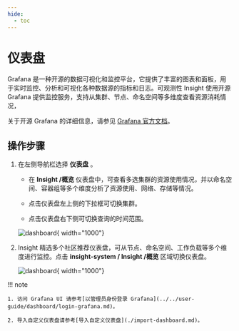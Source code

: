 ```yaml
---
hide:
  - toc
---
```


# 仪表盘

Grafana 是一种开源的数据可视化和监控平台，它提供了丰富的图表和面板，用于实时监控、分析和可视化各种数据源的指标和日志。可观测性 Insight 使用开源 Grafana 提供监控服务，支持从集群、节点、命名空间等多维度查看资源消耗情况，

关于开源 Grafana 的详细信息，请参见 [Grafana 官方文档](https://grafana.com/docs/grafana/latest/getting-started/?spm=a2c4g.11186623.0.0.1f34de53ksAH9a)。

## 操作步骤

1. 在左侧导航栏选择 __仪表盘__ 。

    - 在 __Insight /概览__ 仪表盘中，可查看多选集群的资源使用情况，并以命名空间、容器组等多个维度分析了资源使用、网络、存储等情况。

    - 点击仪表盘左上侧的下拉框可切换集群。

    - 点击仪表盘右下侧可切换查询的时间范围。

    ![dashboard](https://docs.daocloud.io/daocloud-docs-images/docs/zh/docs/insight/images/dashboard00.png){ width="1000"}

2. Insight 精选多个社区推荐仪表盘，可从节点、命名空间、工作负载等多个维度进行监控。点击 __insight-system / Insight /概览__ 区域切换仪表盘。

    ![dashboard](https://docs.daocloud.io/daocloud-docs-images/docs/zh/docs/insight/images/dashboard01.png){ width="1000"}

!!! note

    1. 访问 Grafana UI 请参考[以管理员身份登录 Grafana](../../user-guide/dashboard/login-grafana.md)。
    
    2. 导入自定义仪表盘请参考[导入自定义仪表盘](./import-dashboard.md)。
